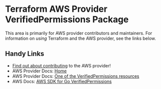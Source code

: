 # Terraform AWS Provider VerifiedPermissions Package

This area is primarily for AWS provider contributors and maintainers. For information on _using_ Terraform and the AWS provider, see the links below.

## Handy Links

* [Find out about contributing](https://hashicorp.github.io/terraform-provider-aws/#contribute) to the AWS provider!
* AWS Provider Docs: [Home](https://registry.terraform.io/providers/hashicorp/aws/latest/docs)
* AWS Provider Docs: [One of the VerifiedPermissions resources](https://registry.terraform.io/providers/hashicorp/aws/latest/docs/resources/verifiedpermissions_policy_store)
* AWS Docs: [AWS SDK for Go VerifiedPermissions](https://docs.aws.amazon.com/sdk-for-go/api/service/verifiedpermissions/)
